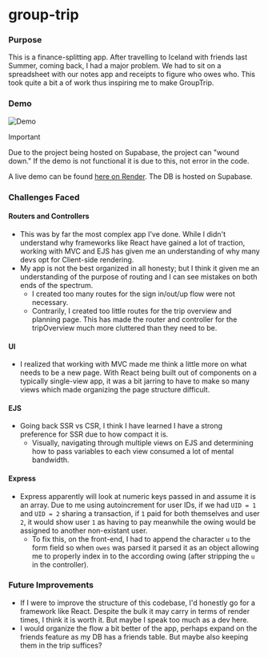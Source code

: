 # group-trip
### Purpose
This is a finance-splitting app. After travelling to Iceland with friends last Summer, coming back, I had a major problem. We had to sit on a spreadsheet with our notes app and receipts to figure who owes who. This took quite a bit a of work thus inspiring me to make GroupTrip.

### Demo
![Demo](public/groupTripDemo2.gif) <br>

> [!IMPORTANT]  
> Due to the project being hosted on Supabase, the project can "wound down." If the demo is not functional it is due to this, not error in the code.

A live demo can be found [here on Render](https://group-trip.onrender.com/). The DB is hosted on Supabase.

### Challenges Faced
#### Routers and Controllers
- This was by far the most complex app I've done. While I didn't understand why frameworks like React have gained a lot of traction, working with MVC and EJS has given me an understanding of why many devs opt for Client-side rendering.
- My app is not the best organized in all honesty; but I think it given me an understanding of the purpose of routing and I can see mistakes on both ends of the spectrum.
    - I created too many routes for the sign in/out/up flow were not necessary.
    - Contrarily, I created too little routes for the trip overview and planning page. This has made the router and controller for the tripOverview much more cluttered than they need to be.

#### UI
- I realized that working with MVC made me think a little more on what needs to be a new page. With React being built out of components on a typically single-view app, it was a bit jarring to have to make so many views which made organizing the page structure difficult.

#### EJS
- Going back SSR vs CSR, I think I have learned I have a strong preference for SSR due to how compact it is.
    - Visually, navigating through multiple views on EJS and determining how to pass variables to each view consumed a lot of mental bandwidth.

#### Express
- Express apparently will look at numeric keys passed in and assume it is an array. Due to me using autoincrement for user IDs, if we had `UID = 1` and `UID = 2` sharing a transaction, if `1` paid for both themselves and user `2`, it would show user `1` as having to pay meanwhile the owing would be assigned to another non-existant user.
    - To fix this, on the front-end, I had to append the character `u` to the form field so when `owes` was parsed it parsed it as an object allowing me to properly index in to the according owing (after stripping the `u` in the controller).

### Future Improvements
- If I were to improve the structure of this codebase, I'd honestly go for a framework like React. Despite the bulk it may carry in terms of render times, I think it is worth it. But maybe I speak too much as a dev here.
- I would organize the flow a bit better of the app, perhaps expand on the friends feature as my DB has a friends table. But maybe also keeping them in the trip suffices?
